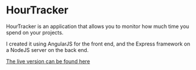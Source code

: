 # HourTracker

HourTracker is an application that allows you to monitor how much time you spend on your projects.

I created it using AngularJS for the front end, and the Express framework on a NodeJS server on the back end.

<a href="http://hourtracker.org/">The live version can be found here</a>
